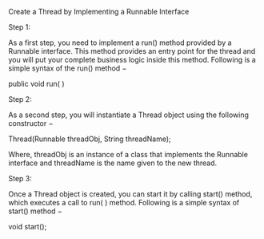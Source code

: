 Create a Thread by Implementing a Runnable Interface

Step 1:

As a first step, you need to implement a run() method provided by a Runnable interface. 
This method provides an entry point for the thread and you will put your complete business logic inside this method. 
Following is a simple syntax of the run() method −

public void run( )

Step 2:

As a second step, you will instantiate a Thread object using the following constructor −

Thread(Runnable threadObj, String threadName);

Where, threadObj is an instance of a class that implements the Runnable interface and threadName is the name given to the new thread.

Step 3:

Once a Thread object is created, you can start it by calling start() method, which executes a call to run( ) method.
Following is a simple syntax of start() method −

void start();
